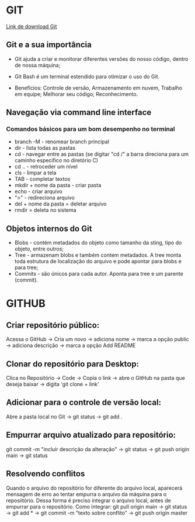 # GIT

[Link de download Git](https://git-scm.com/download/win)

## Git e a sua importância

- Git ajuda a criar e monitorar diferentes versões do nosso código, dentro de nossa máquina;

- Git Bash é um terminal estendido para otimizar o uso do Git.

- Benefícios: Controle de versão, Armazenamento em nuvem, Trabalho em equipe; Melhorar seu código; Reconhecimento.

  

## Navegação via command line interface
### Comandos básicos para um bom desempenho no terminal


- branch -M - renomear branch principal
- dir - lista todas as pastas
- cd - navegar entre as pastas (se digitar "cd /" a barra direciona para um caminho específico no diretório C)
- cd .. - retroceder um nível
- cls - limpar a tela
- TAB - completar textos
- mkdir + nome da pasta - criar pasta
- echo - criar arquivo
- ">" - redireciona arquivo
- del + nome da pasta = deletar arquivo
- rmdir = deleta no sistema



## Objetos internos do Git

- Blobs - contém metadados do objeto como tamanho da sting, tipo do objeto, entre outros;
- Tree - armazenam blobs e também contem metadados. A tree monta toda estrutura de localização do arquivo e pode apontar para blobs e para tree;
- Commits - são únicos para cada autor. Aponta para tree e um parente (commit).



# GITHUB



## Criar repositório público:
Acessa o GitHub -> Cria um novo -> adiciona nome -> marca a opção public -> adiciona descrição -> marca a opção Add README

## Clonar do repositório para Desktop:
Clica no Repositório -> Code -> Copia o link -> abre o GitHub na pasta que deseja baixar -> digita 'git clone + link'

## Adicionar para o controle de versão local:
Abre a pasta local no Git -> git status -> git add .

## Empurrar arquivo atualizado para repositório:
git commit -m "incluir descrição da alteração" -> git status -> git push origin main -> git status

## Resolvendo conflitos
Quando o arquivo do repositório for diferente do arquivo local, aparecerá mensagem de erro ao tentar empurra o arquivo da máquina para o reposiitório. Dessa forma é preciso integrar o arquivo local, antes de empurrar para o repositório.
Como integrar:
git pull origin main ->  git status ->
git add * -> git commit -m "texto sobre conflito" -> git push origin master
